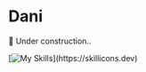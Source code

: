 # Dani

:construction: Under construction..

[![My Skills](https://skillicons.dev/icons?i=java,ts,arduino,python,nodejs,idea,vscode](https://skillicons.dev/icons?i=java,ts,arduino,raspberrypi,python,nodejs,idea,vscode,linux,arch,discord,docker,express))](https://skillicons.dev)
